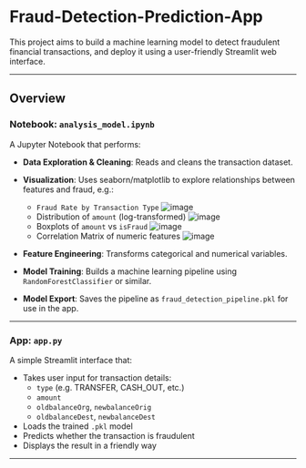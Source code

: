 # Fraud-Detection-Prediction-App

This project aims to build a machine learning model to detect fraudulent financial transactions, and deploy it using a user-friendly Streamlit web interface.

---

## Overview

### Notebook: `analysis_model.ipynb`
A Jupyter Notebook that performs:

- **Data Exploration & Cleaning**: Reads and cleans the transaction dataset.
- **Visualization**: Uses seaborn/matplotlib to explore relationships between features and fraud, e.g.:
  - `Fraud Rate by Transaction Type`
    ![image](https://github.com/user-attachments/assets/d3115c2f-b356-48e9-86f6-ceaeb9449085)
  - Distribution of `amount` (log-transformed)
    ![image](https://github.com/user-attachments/assets/d1592193-8d77-4745-9037-1743e2fcdc78)
  - Boxplots of `amount` vs `isFraud`
    ![image](https://github.com/user-attachments/assets/37134167-bbeb-49df-9c01-4b1a36781adc)
  - Correlation Matrix of numeric features
    ![image](https://github.com/user-attachments/assets/827113ea-40b1-4759-b053-42f2124dea95)

- **Feature Engineering**: Transforms categorical and numerical variables.
- **Model Training**: Builds a machine learning pipeline using `RandomForestClassifier` or similar.
- **Model Export**: Saves the pipeline as `fraud_detection_pipeline.pkl` for use in the app.

---

### App: `app.py`
A simple Streamlit interface that:

- Takes user input for transaction details:
  - `type` (e.g. TRANSFER, CASH_OUT, etc.)
  - `amount`
  - `oldbalanceOrg`, `newbalanceOrig`
  - `oldbalanceDest`, `newbalanceDest`
- Loads the trained `.pkl` model
- Predicts whether the transaction is fraudulent
- Displays the result in a friendly way

---


